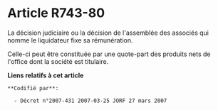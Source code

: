 # Article R743-80

La décision judiciaire ou la décision de l'assemblée des associés qui nomme le liquidateur fixe sa rémunération.

Celle-ci peut être constituée par une quote-part des produits nets de l'office dont la société est titulaire.

**Liens relatifs à cet article**

	**Codifié par**:

	  - Décret n°2007-431 2007-03-25 JORF 27 mars 2007
